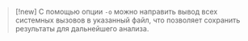 > [!new]
> С помощью опции `-o` можно направить вывод всех системных вызовов в указанный файл, что позволяет сохранить результаты для дальнейшего анализа.

